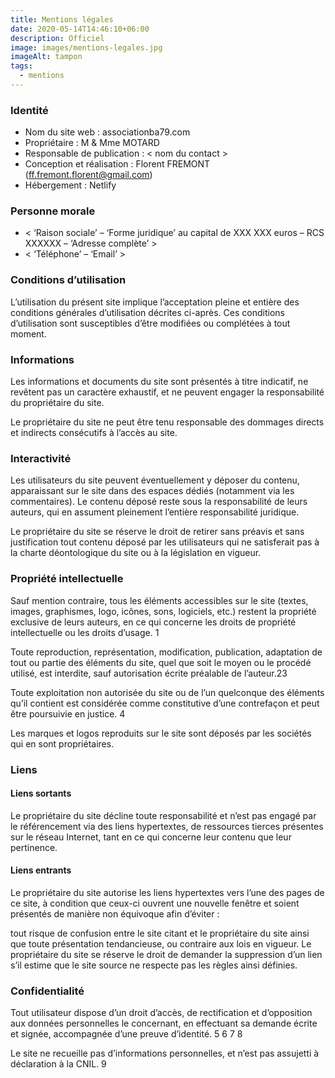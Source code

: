 ```yaml
---
title: Mentions légales
date: 2020-05-14T14:46:10+06:00
description: Officiel
image: images/mentions-legales.jpg
imageAlt: tampon
tags:
  - mentions
---
```


### Identité
* Nom du site web : associationba79.com
* Propriétaire : M & Mme MOTARD
* Responsable de publication : < nom du contact >
* Conception et réalisation : Florent FREMONT (ff.fremont.florent@gmail.com)
* Hébergement : Netlify

### Personne morale
* < ‘Raison sociale’ – ‘Forme juridique’ au capital de XXX XXX euros – RCS XXXXXX – ‘Adresse complète’ >
* < ‘Téléphone’ – ‘Email’ >

### Conditions d’utilisation
L’utilisation du présent site implique l’acceptation pleine et entière des conditions générales d’utilisation décrites ci-après. Ces conditions d’utilisation sont susceptibles d’être modifiées ou complétées à tout moment.

### Informations
Les informations et documents du site sont présentés à titre indicatif, ne revêtent pas un caractère exhaustif, et ne peuvent engager la responsabilité du propriétaire du site.

Le propriétaire du site ne peut être tenu responsable des dommages directs et indirects consécutifs à l’accès au site.

### Interactivité
Les utilisateurs du site peuvent éventuellement y déposer du contenu, apparaissant sur le site dans des espaces dédiés (notamment via les commentaires). Le contenu déposé reste sous la responsabilité de leurs auteurs, qui en assument pleinement l’entière responsabilité juridique.

Le propriétaire du site se réserve le droit de retirer sans préavis et sans justification tout contenu déposé par les utilisateurs qui ne satisferait pas à la charte déontologique du site ou à la législation en vigueur.

### Propriété intellectuelle
Sauf mention contraire, tous les éléments accessibles sur le site (textes, images, graphismes, logo, icônes, sons, logiciels, etc.) restent la propriété exclusive de leurs auteurs, en ce qui concerne les droits de propriété intellectuelle ou les droits d’usage. 1

Toute reproduction, représentation, modification, publication, adaptation de tout ou partie des éléments du site, quel que soit le moyen ou le procédé utilisé, est interdite, sauf autorisation écrite préalable de l’auteur.23

Toute exploitation non autorisée du site ou de l’un quelconque des éléments qu’il contient est considérée comme constitutive d’une contrefaçon et peut être poursuivie en justice. 4

Les marques et logos reproduits sur le site sont déposés par les sociétés qui en sont propriétaires.

### Liens
#### Liens sortants
Le propriétaire du site décline toute responsabilité et n’est pas engagé par le référencement via des liens hypertextes, de ressources tierces présentes sur le réseau Internet, tant en ce qui concerne leur contenu que leur pertinence.

#### Liens entrants
Le propriétaire du site autorise les liens hypertextes vers l’une des pages de ce site, à condition que ceux-ci ouvrent une nouvelle fenêtre et soient présentés de manière non équivoque afin d’éviter :

tout risque de confusion entre le site citant et le propriétaire du site
ainsi que toute présentation tendancieuse, ou contraire aux lois en vigueur.
Le propriétaire du site se réserve le droit de demander la suppression d’un lien s’il estime que le site source ne respecte pas les règles ainsi définies.

### Confidentialité
Tout utilisateur dispose d’un droit d’accès, de rectification et d’opposition aux données personnelles le concernant, en effectuant sa demande écrite et signée, accompagnée d’une preuve d’identité. 5 6 7 8

Le site ne recueille pas d’informations personnelles, et n’est pas assujetti à déclaration à la CNIL. 9